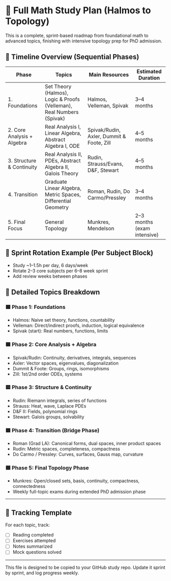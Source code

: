 
# 🧠 Full Math Study Plan (Halmos to Topology)

This is a complete, sprint-based roadmap from foundational math to advanced topics, finishing with intensive topology prep for PhD admission.

## 📅 Timeline Overview (Sequential Phases)

| Phase | Topics | Main Resources | Estimated Duration |
|-------|--------|----------------|--------------------|
| 1. Foundations | Set Theory (Halmos), Logic & Proofs (Velleman), Real Numbers (Spivak) | Halmos, Velleman, Spivak | 3–4 months |
| 2. Core Analysis + Algebra | Real Analysis I, Linear Algebra, Abstract Algebra I, ODE | Spivak/Rudin, Axler, Dummit & Foote, Zill | 4–5 months |
| 3. Structure & Continuity | Real Analysis II, PDEs, Abstract Algebra II, Galois Theory | Rudin, Strauss/Evans, D&F, Stewart | 4–5 months |
| 4. Transition | Graduate Linear Algebra, Metric Spaces, Differential Geometry | Roman, Rudin, Do Carmo/Pressley | 3–4 months |
| 5. Final Focus | General Topology | Munkres, Mendelson | 2–3 months (exam intensive) |

## 🔁 Sprint Rotation Example (Per Subject Block)

- Study ~1–1.5h per day, 6 days/week
- Rotate 2–3 core subjects per 6–8 week sprint
- Add review weeks between phases

## 📘 Detailed Topics Breakdown

### 🟩 Phase 1: Foundations
- Halmos: Naive set theory, functions, countability
- Velleman: Direct/indirect proofs, induction, logical equivalence
- Spivak (start): Real numbers, functions, limits

### 🟦 Phase 2: Core Analysis + Algebra
- Spivak/Rudin: Continuity, derivatives, integrals, sequences
- Axler: Vector spaces, eigenvalues, diagonalization
- Dummit & Foote: Groups, rings, isomorphisms
- Zill: 1st/2nd order ODEs, systems

### 🟨 Phase 3: Structure & Continuity
- Rudin: Riemann integrals, series of functions
- Strauss: Heat, wave, Laplace PDEs
- D&F II: Fields, polynomial rings
- Stewart: Galois groups, solvability

### 🟪 Phase 4: Transition (Bridge Phase)
- Roman (Grad LA): Canonical forms, dual spaces, inner product spaces
- Rudin: Metric spaces, completeness, compactness
- Do Carmo / Pressley: Curves, surfaces, Gauss map, curvature

### 🟥 Phase 5: Final Topology Phase
- Munkres: Open/closed sets, basis, continuity, compactness, connectedness
- Weekly full-topic exams during extended PhD admission phase

---

## 🔧 Tracking Template
For each topic, track:
- [ ] Reading completed
- [ ] Exercises attempted
- [ ] Notes summarized
- [ ] Mock questions solved

---

This file is designed to be copied to your GitHub study repo. Update it sprint by sprint, and log progress weekly.
